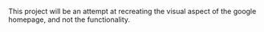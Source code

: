 This project will be an attempt at recreating the visual aspect of the google homepage, and not the functionality.
